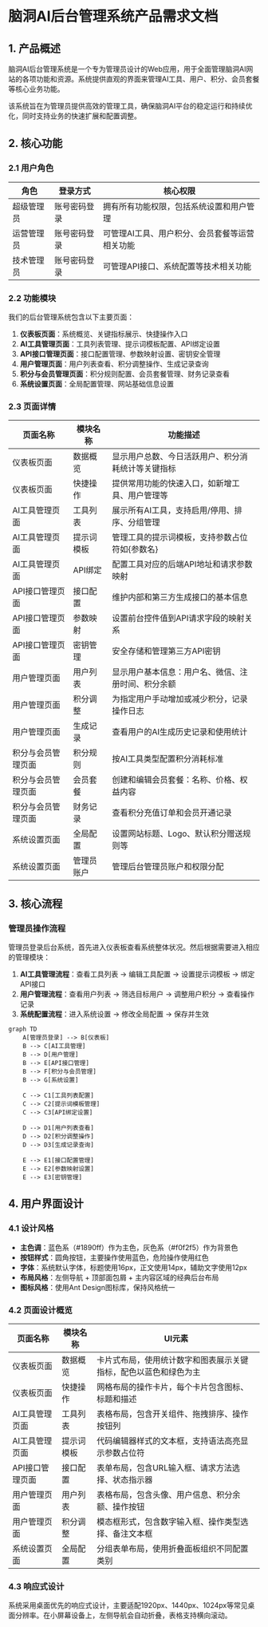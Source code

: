 # 脑洞AI后台管理系统产品需求文档

## 1. 产品概述

脑洞AI后台管理系统是一个专为管理员设计的Web应用，用于全面管理脑洞AI网站的各项功能和资源。系统提供直观的界面来管理AI工具、用户、积分、会员套餐等核心业务功能。

该系统旨在为管理员提供高效的管理工具，确保脑洞AI平台的稳定运行和持续优化，同时支持业务的快速扩展和配置调整。

## 2. 核心功能

### 2.1 用户角色

| 角色 | 登录方式 | 核心权限 |
|------|----------|----------|
| 超级管理员 | 账号密码登录 | 拥有所有功能权限，包括系统设置和用户管理 |
| 运营管理员 | 账号密码登录 | 可管理AI工具、用户积分、会员套餐等运营相关功能 |
| 技术管理员 | 账号密码登录 | 可管理API接口、系统配置等技术相关功能 |

### 2.2 功能模块

我们的后台管理系统包含以下主要页面：

1. **仪表板页面**：系统概览、关键指标展示、快捷操作入口
2. **AI工具管理页面**：工具列表管理、提示词模板配置、API绑定设置
3. **API接口管理页面**：接口配置管理、参数映射设置、密钥安全管理
4. **用户管理页面**：用户列表查看、积分调整操作、生成记录查询
5. **积分与会员管理页面**：积分规则配置、会员套餐管理、财务记录查看
6. **系统设置页面**：全局配置管理、网站基础信息设置

### 2.3 页面详情

| 页面名称 | 模块名称 | 功能描述 |
|----------|----------|----------|
| 仪表板页面 | 数据概览 | 显示用户总数、今日活跃用户、积分消耗统计等关键指标 |
| 仪表板页面 | 快捷操作 | 提供常用功能的快速入口，如新增工具、用户管理等 |
| AI工具管理页面 | 工具列表 | 展示所有AI工具，支持启用/停用、排序、分组管理 |
| AI工具管理页面 | 提示词模板 | 管理工具的提示词模板，支持参数占位符如{参数名} |
| AI工具管理页面 | API绑定 | 配置工具对应的后端API地址和请求参数映射 |
| API接口管理页面 | 接口配置 | 维护内部和第三方生成接口的基本信息 |
| API接口管理页面 | 参数映射 | 设置前台控件值到API请求字段的映射关系 |
| API接口管理页面 | 密钥管理 | 安全存储和管理第三方API密钥 |
| 用户管理页面 | 用户列表 | 显示用户基本信息：用户名、微信、注册时间、积分余额 |
| 用户管理页面 | 积分调整 | 为指定用户手动增加或减少积分，记录操作日志 |
| 用户管理页面 | 生成记录 | 查看用户的AI生成历史记录和使用统计 |
| 积分与会员管理页面 | 积分规则 | 按AI工具类型配置积分消耗标准 |
| 积分与会员管理页面 | 会员套餐 | 创建和编辑会员套餐：名称、价格、权益内容 |
| 积分与会员管理页面 | 财务记录 | 查看积分充值订单和会员开通记录 |
| 系统设置页面 | 全局配置 | 设置网站标题、Logo、默认积分赠送规则等 |
| 系统设置页面 | 管理员账户 | 管理后台管理员账户和权限分配 |

## 3. 核心流程

### 管理员操作流程

管理员登录后台系统，首先进入仪表板查看系统整体状况。然后根据需要进入相应的管理模块：

1. **AI工具管理流程**：查看工具列表 → 编辑工具配置 → 设置提示词模板 → 绑定API接口
2. **用户管理流程**：查看用户列表 → 筛选目标用户 → 调整用户积分 → 查看操作记录
3. **系统配置流程**：进入系统设置 → 修改全局配置 → 保存并生效

```mermaid
graph TD
    A[管理员登录] --> B[仪表板]
    B --> C[AI工具管理]
    B --> D[用户管理]
    B --> E[API接口管理]
    B --> F[积分与会员管理]
    B --> G[系统设置]
    
    C --> C1[工具列表配置]
    C --> C2[提示词模板管理]
    C --> C3[API绑定设置]
    
    D --> D1[用户列表查看]
    D --> D2[积分调整操作]
    D --> D3[生成记录查询]
    
    E --> E1[接口配置管理]
    E --> E2[参数映射设置]
    E --> E3[密钥管理]
```

## 4. 用户界面设计

### 4.1 设计风格

- **主色调**：蓝色系（#1890ff）作为主色，灰色系（#f0f2f5）作为背景色
- **按钮样式**：圆角按钮，主要操作使用蓝色，危险操作使用红色
- **字体**：系统默认字体，标题使用16px，正文使用14px，辅助文字使用12px
- **布局风格**：左侧导航 + 顶部面包屑 + 主内容区域的经典后台布局
- **图标风格**：使用Ant Design图标库，保持风格统一

### 4.2 页面设计概览

| 页面名称 | 模块名称 | UI元素 |
|----------|----------|--------|
| 仪表板页面 | 数据概览 | 卡片式布局，使用统计数字和图表展示关键指标，配色以蓝色和绿色为主 |
| 仪表板页面 | 快捷操作 | 网格布局的操作卡片，每个卡片包含图标、标题和描述 |
| AI工具管理页面 | 工具列表 | 表格布局，包含开关组件、拖拽排序、操作按钮列 |
| AI工具管理页面 | 提示词模板 | 代码编辑器样式的文本框，支持语法高亮显示参数占位符 |
| API接口管理页面 | 接口配置 | 表单布局，包含URL输入框、请求方法选择、状态指示器 |
| 用户管理页面 | 用户列表 | 表格布局，包含头像、用户信息、积分余额、操作按钮 |
| 用户管理页面 | 积分调整 | 模态框形式，包含数字输入框、操作类型选择、备注文本框 |
| 系统设置页面 | 全局配置 | 分组表单布局，使用折叠面板组织不同配置类别 |

### 4.3 响应式设计

系统采用桌面优先的响应式设计，主要适配1920px、1440px、1024px等常见桌面分辨率。在小屏幕设备上，左侧导航会自动折叠，表格支持横向滚动。
